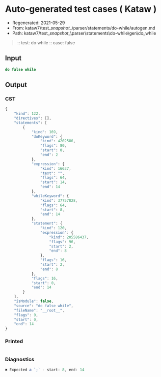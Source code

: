 # Auto-generated test cases ( Kataw )
- Regenerated: 2021-05-29
- From: kataw7/test\__snapshot__/parser/statements/do-while/autogen.md
- Path: kataw7/test\__snapshot__\parser\statements\do-while\gen\do_while
> :: test: do while
> :: case: false
## Input

`````js
do false while
`````
## Output

### CST

```javascript
{
    "kind": 122,
    "directives": [],
    "statements": [
        {
            "kind": 169,
            "doKeyword": {
                "kind": 4202580,
                "flags": 80,
                "start": 0,
                "end": 2
            },
            "expression": {
                "kind": 16637,
                "text": "",
                "flags": 64,
                "start": 14,
                "end": 14
            },
            "whileKeyword": {
                "kind": 37757028,
                "flags": 64,
                "start": 8,
                "end": 14
            },
            "statement": {
                "kind": 120,
                "expression": {
                    "kind": 205586437,
                    "flags": 96,
                    "start": 2,
                    "end": 8
                },
                "flags": 16,
                "start": 2,
                "end": 8
            },
            "flags": 16,
            "start": 0,
            "end": 14
        }
    ],
    "isModule": false,
    "source": "do false while",
    "fileName": "__root__",
    "flags": 0,
    "start": 0,
    "end": 14
}
```

### Printed

```javascript

```

### Diagnostics

```javascript
✖ Expected a `;` - start: 8, end: 14

```

